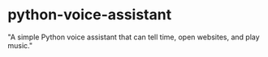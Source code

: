 # python-voice-assistant
"A simple Python voice assistant that can tell time, open websites, and play music."
